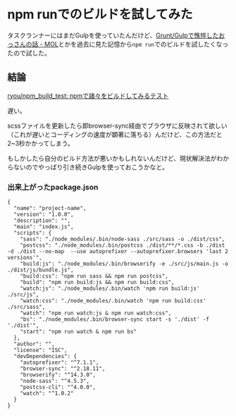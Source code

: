 # npm runでのビルドを試してみた

タスクランナーにはまだGulpを使っていたんだけど、[Grunt/Gulpで憔悴したおっさんの話 - MOL](https://t32k.me/mol/log/npm-run-script/)とかを過去に見た記憶から`npm run`でのビルドを試したくなったので試した。


## 結論

[ryou/npm_build_test: npmで諸々をビルドしてみるテスト](https://github.com/ryou/npm_build_test)

遅い。

scssファイルを更新したら即browser-sync経由でブラウザに反映されて欲しい（これが遅いとコーディングの速度が顕著に落ちる）んだけど、この方法だと2~3秒かかってしまう。

もしかしたら自分のビルド方法が悪いかもしれないんだけど、現状解決法がわからないのでやっぱり引き続きGulpを使っておこうかなと。

### 出来上がったpackage.json

```
{
  "name": "project-name",
  "version": "1.0.0",
  "description": "",
  "main": "index.js",
  "scripts": {
    "sass": "./node_modules/.bin/node-sass ./src/sass -o ./dist/css",
    "postcss": "./node_modules/.bin/postcss ./dist/**/*.css -b ./dist -d ./dist --no-map  --use autoprefixer --autoprefixer.browsers 'last 2 versions'",
    "build:js": "./node_modules/.bin/browserify -e ./src/js/main.js -o ./dist/js/bundle.js",
    "build:css": "npm run sass && npm run postcss",
    "build": "npm run build:js && npm run build:css",
    "watch:js": "./node_modules/.bin/watch 'npm run build:js' ./src/js",
    "watch:css": "./node_modules/.bin/watch 'npm run build:css' ./src/sass",
    "watch": "npm run watch:js & npm run watch:css",
    "bs": "./node_modules/.bin/browser-sync start -s './dist' -f './dist'",
    "start": "npm run watch & npm run bs"
  },
  "author": "",
  "license": "ISC",
  "devDependencies": {
    "autoprefixer": "^7.1.1",
    "browser-sync": "^2.18.11",
    "browserify": "^14.3.0",
    "node-sass": "^4.5.3",
    "postcss-cli": "^4.0.0",
    "watch": "^1.0.2"
  }
}
```
